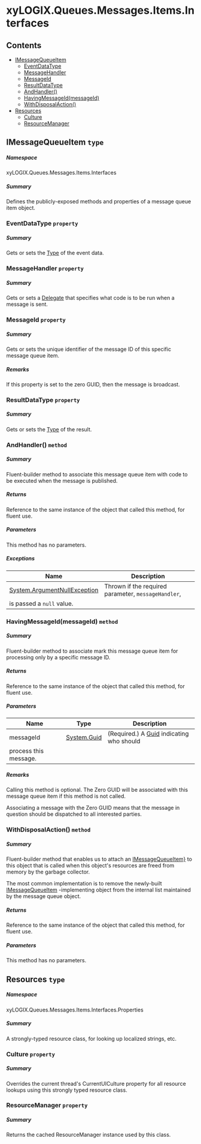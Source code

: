 ﻿<a name='assembly'></a>
# xyLOGIX.Queues.Messages.Items.Interfaces

## Contents

- [IMessageQueueItem](#T-xyLOGIX-Queues-Messages-Items-Interfaces-IMessageQueueItem 'xyLOGIX.Queues.Messages.Items.Interfaces.IMessageQueueItem')
  - [EventDataType](#P-xyLOGIX-Queues-Messages-Items-Interfaces-IMessageQueueItem-EventDataType 'xyLOGIX.Queues.Messages.Items.Interfaces.IMessageQueueItem.EventDataType')
  - [MessageHandler](#P-xyLOGIX-Queues-Messages-Items-Interfaces-IMessageQueueItem-MessageHandler 'xyLOGIX.Queues.Messages.Items.Interfaces.IMessageQueueItem.MessageHandler')
  - [MessageId](#P-xyLOGIX-Queues-Messages-Items-Interfaces-IMessageQueueItem-MessageId 'xyLOGIX.Queues.Messages.Items.Interfaces.IMessageQueueItem.MessageId')
  - [ResultDataType](#P-xyLOGIX-Queues-Messages-Items-Interfaces-IMessageQueueItem-ResultDataType 'xyLOGIX.Queues.Messages.Items.Interfaces.IMessageQueueItem.ResultDataType')
  - [AndHandler()](#M-xyLOGIX-Queues-Messages-Items-Interfaces-IMessageQueueItem-AndHandler-System-Delegate- 'xyLOGIX.Queues.Messages.Items.Interfaces.IMessageQueueItem.AndHandler(System.Delegate)')
  - [HavingMessageId(messageId)](#M-xyLOGIX-Queues-Messages-Items-Interfaces-IMessageQueueItem-HavingMessageId-System-Guid- 'xyLOGIX.Queues.Messages.Items.Interfaces.IMessageQueueItem.HavingMessageId(System.Guid)')
  - [WithDisposalAction()](#M-xyLOGIX-Queues-Messages-Items-Interfaces-IMessageQueueItem-WithDisposalAction-System-Action{xyLOGIX-Queues-Messages-Items-Interfaces-IMessageQueueItem}- 'xyLOGIX.Queues.Messages.Items.Interfaces.IMessageQueueItem.WithDisposalAction(System.Action{xyLOGIX.Queues.Messages.Items.Interfaces.IMessageQueueItem})')
- [Resources](#T-xyLOGIX-Queues-Messages-Items-Interfaces-Properties-Resources 'xyLOGIX.Queues.Messages.Items.Interfaces.Properties.Resources')
  - [Culture](#P-xyLOGIX-Queues-Messages-Items-Interfaces-Properties-Resources-Culture 'xyLOGIX.Queues.Messages.Items.Interfaces.Properties.Resources.Culture')
  - [ResourceManager](#P-xyLOGIX-Queues-Messages-Items-Interfaces-Properties-Resources-ResourceManager 'xyLOGIX.Queues.Messages.Items.Interfaces.Properties.Resources.ResourceManager')

<a name='T-xyLOGIX-Queues-Messages-Items-Interfaces-IMessageQueueItem'></a>
## IMessageQueueItem `type`

##### Namespace

xyLOGIX.Queues.Messages.Items.Interfaces

##### Summary

Defines the publicly-exposed methods and properties of a message queue
item object.

<a name='P-xyLOGIX-Queues-Messages-Items-Interfaces-IMessageQueueItem-EventDataType'></a>
### EventDataType `property`

##### Summary

Gets or sets the [Type](http://msdn.microsoft.com/query/dev14.query?appId=Dev14IDEF1&l=EN-US&k=k:System.Type 'System.Type') of the event data.

<a name='P-xyLOGIX-Queues-Messages-Items-Interfaces-IMessageQueueItem-MessageHandler'></a>
### MessageHandler `property`

##### Summary

Gets or sets a [Delegate](http://msdn.microsoft.com/query/dev14.query?appId=Dev14IDEF1&l=EN-US&k=k:System.Delegate 'System.Delegate') that specifies what
code is to be run when a message is sent.

<a name='P-xyLOGIX-Queues-Messages-Items-Interfaces-IMessageQueueItem-MessageId'></a>
### MessageId `property`

##### Summary

Gets or sets the unique identifier of the message ID of this
specific message queue item.

##### Remarks

If this property is set to the zero GUID, then the message is broadcast.

<a name='P-xyLOGIX-Queues-Messages-Items-Interfaces-IMessageQueueItem-ResultDataType'></a>
### ResultDataType `property`

##### Summary

Gets or sets the [Type](http://msdn.microsoft.com/query/dev14.query?appId=Dev14IDEF1&l=EN-US&k=k:System.Type 'System.Type') of the result.

<a name='M-xyLOGIX-Queues-Messages-Items-Interfaces-IMessageQueueItem-AndHandler-System-Delegate-'></a>
### AndHandler() `method`

##### Summary

Fluent-builder method to associate this message queue item with code
to be executed when the message is published.

##### Returns

Reference to the same instance of the object that called this
method, for fluent use.

##### Parameters

This method has no parameters.

##### Exceptions

| Name | Description |
| ---- | ----------- |
| [System.ArgumentNullException](http://msdn.microsoft.com/query/dev14.query?appId=Dev14IDEF1&l=EN-US&k=k:System.ArgumentNullException 'System.ArgumentNullException') | Thrown if the required parameter, `messageHandler`,
is passed a `null` value. |

<a name='M-xyLOGIX-Queues-Messages-Items-Interfaces-IMessageQueueItem-HavingMessageId-System-Guid-'></a>
### HavingMessageId(messageId) `method`

##### Summary

Fluent-builder method to associate mark this message queue item for
processing only by a specific message ID.

##### Returns

Reference to the same instance of the object that called this
method, for fluent use.

##### Parameters

| Name | Type | Description |
| ---- | ---- | ----------- |
| messageId | [System.Guid](http://msdn.microsoft.com/query/dev14.query?appId=Dev14IDEF1&l=EN-US&k=k:System.Guid 'System.Guid') | (Required.) A [Guid](http://msdn.microsoft.com/query/dev14.query?appId=Dev14IDEF1&l=EN-US&k=k:System.Guid 'System.Guid') indicating who should
process this message. |

##### Remarks

Calling this method is optional. The Zero GUID will be associated
with this message queue item if this method is not called.



Associating a message with the Zero GUID means that the message in
question should be dispatched to all interested parties.

<a name='M-xyLOGIX-Queues-Messages-Items-Interfaces-IMessageQueueItem-WithDisposalAction-System-Action{xyLOGIX-Queues-Messages-Items-Interfaces-IMessageQueueItem}-'></a>
### WithDisposalAction() `method`

##### Summary

Fluent-builder method that enables us to attach an
[IMessageQueueItem}](http://msdn.microsoft.com/query/dev14.query?appId=Dev14IDEF1&l=EN-US&k=k:System.Action 'System.Action{xyLOGIX.Queues.Messages.Interfaces.IMessageQueueItem}')
to this object that is called when this object's resources are freed
from memory by the garbage collector.



The most common implementation is to remove the newly-built
[IMessageQueueItem](#T-xyLOGIX-Queues-Messages-Interfaces-IMessageQueueItem 'xyLOGIX.Queues.Messages.Interfaces.IMessageQueueItem')
-implementing object from the internal list maintained by the
message queue object.

##### Returns

Reference to the same instance of the object that called this
method, for fluent use.

##### Parameters

This method has no parameters.

<a name='T-xyLOGIX-Queues-Messages-Items-Interfaces-Properties-Resources'></a>
## Resources `type`

##### Namespace

xyLOGIX.Queues.Messages.Items.Interfaces.Properties

##### Summary

A strongly-typed resource class, for looking up localized strings, etc.

<a name='P-xyLOGIX-Queues-Messages-Items-Interfaces-Properties-Resources-Culture'></a>
### Culture `property`

##### Summary

Overrides the current thread's CurrentUICulture property for all
  resource lookups using this strongly typed resource class.

<a name='P-xyLOGIX-Queues-Messages-Items-Interfaces-Properties-Resources-ResourceManager'></a>
### ResourceManager `property`

##### Summary

Returns the cached ResourceManager instance used by this class.
